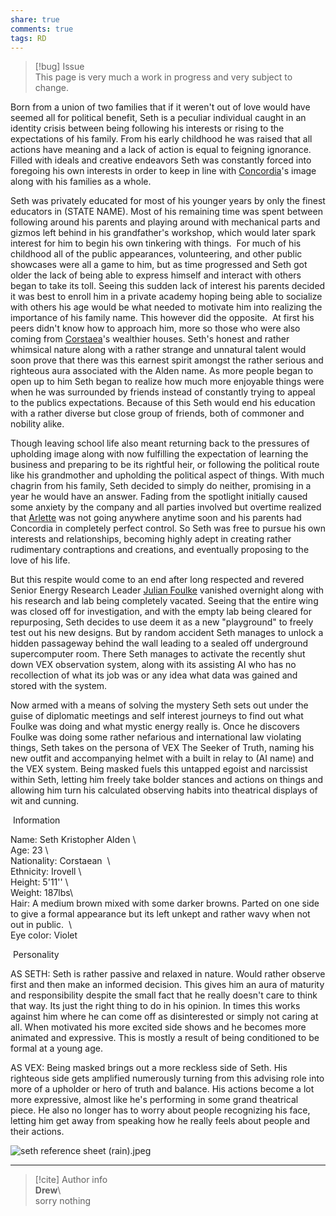 ```yaml
---  
share: true  
comments: true  
tags: RD  
---  
```

> [!bug] Issue  
> This page is very much a work in progress and very subject to change.  
  
Born from a union of two families that if it weren't out of love would have seemed all for political benefit, Seth is a peculiar individual caught in an identity crisis between being following his interests or rising to the expectations of his family. From his early childhood he was raised that all actions have meaning and a lack of action is equal to feigning ignorance. Filled with ideals and creative endeavors Seth was constantly forced into foregoing his own interests in order to keep in line with [Concordia](../../World/Organizations/Corporations/Concordia)'s image along with his families as a whole.    
  
Seth was privately educated for most of his younger years by only the finest educators in (STATE NAME). Most of his remaining time was spent between following around his parents and playing around with mechanical parts and gizmos left behind in his grandfather's workshop, which would later spark interest for him to begin his own tinkering with things.  For much of his childhood all of the public appearances, volunteering, and other public showcases were all a game to him, but as time progressed and Seth got older the lack of being able to express himself and interact with others began to take its toll. Seeing this sudden lack of interest his parents decided it was best to enroll him in a private academy hoping being able to socialize with others his age would be what needed to motivate him into realizing the importance of his family name. This however did the opposite.  At first his peers didn't know how to approach him, more so those who were also coming from [Corstaea](../../World/Map/Corstaea/Corstaea)'s wealthier houses. Seth's honest and rather whimsical nature along with a rather strange and unnatural talent would soon prove that there was this earnest spirit amongst the rather serious and righteous aura associated with the Alden name. As more people began to open up to him Seth began to realize how much more enjoyable things were when he was surrounded by friends instead of constantly trying to appeal to the publics expectations. Because of this Seth would end his education with a rather diverse but close group of friends, both of commoner and nobility alike.    
  
Though leaving school life also meant returning back to the pressures of upholding image along with now fulfilling the expectation of learning the business and preparing to be its rightful heir, or following the political route like his grandmother and upholding the political aspect of things. With much chagrin from his family, Seth decided to simply do neither, promising in a year he would have an answer. Fading from the spotlight initially caused some anxiety by the company and all parties involved but overtime realized that [Arlette](../../../../Arlette%20Brunton) was not going anywhere anytime soon and his parents had Concordia in completely perfect control. So Seth was free to pursue his own interests and relationships, becoming highly adept in creating rather rudimentary contraptions and creations, and eventually proposing to the love of his life.    
  
But this respite would come to an end after long respected and revered Senior Energy Research Leader [Julian Foulke](./Julian%20Foulke) vanished overnight along with his research and lab being completely vacated. Seeing that the entire wing was closed off for investigation, and with the empty lab being cleared for repurposing, Seth decides to use deem it as a new "playground" to freely test out his new designs. But by random accident Seth manages to unlock a hidden passageway behind the wall leading to a sealed off underground supercomputer room. There Seth manages to activate the recently shut down VEX observation system, along with its assisting AI who has no recollection of what its job was or any idea what data was gained and stored with the system.    
  
Now armed with a means of solving the mystery Seth sets out under the guise of diplomatic meetings and self interest journeys to find out what Foulke was doing and what mystic energy really is. Once he discovers Foulke was doing some rather nefarious and international law violating things, Seth takes on the persona of VEX The Seeker of Truth, naming his new outfit and accompanying helmet with a built in relay to (AI name) and the VEX system. Being masked fuels this untapped egoist and narcissist within Seth, letting him freely take bolder stances and actions on things and allowing him turn his calculated observing habits into theatrical displays of wit and cunning.    
  
 Information  
  
Name: Seth Kristopher Alden \  
Age: 23 \  
Nationality: Corstaean  \  
Ethnicity: Irovell \  
Height: 5'11'' \  
Weight: 187lbs\  
Hair: A medium brown mixed with some darker browns. Parted on one side to give a formal appearance but its left unkept and rather wavy when not out in public.  \  
Eye color: Violet   
  
 Personality   
  
AS SETH: Seth is rather passive and relaxed in nature. Would rather observe first and then make an informed decision. This gives him an aura of maturity and responsibility despite the small fact that he really doesn't care to think that way. Its just the right thing to do in his opinion. In times this works against him where he can come off as disinterested or simply not caring at all. When motivated his more excited side shows and he becomes more animated and expressive. This is mostly a result of being conditioned to be formal at a young age.    
  
AS VEX: Being masked brings out a more reckless side of Seth. His righteous side gets amplified numerously turning from this advising role into more of a upholder or hero of truth and balance. His actions become a lot more expressive, almost like he's performing in some grand theatrical piece. He also no longer has to worry about people recognizing his face, letting him get away from speaking how he really feels about people and their actions.  
  
![seth reference sheet (rain).jpeg](seth%20reference%20sheet%20(rain).jpeg)  
  
-----  
> [!cite] Author info  
> **Drew**\  
> sorry nothing